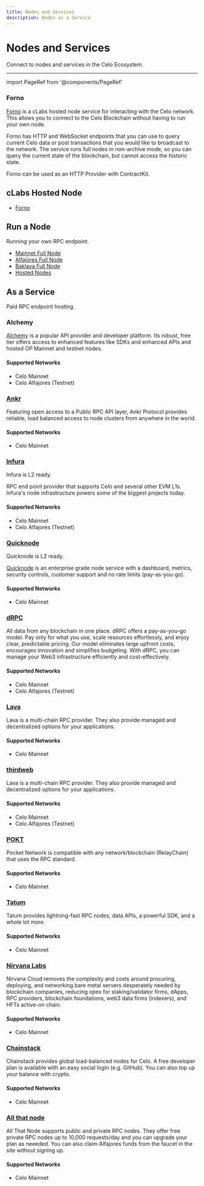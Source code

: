 ```yaml
---
title: Nodes and Services
description: Nodes as a Service
---
```


# Nodes and Services

Connect to nodes and services in the Celo Ecosystem.

---

import PageRef from '@components/PageRef'

### Forno

[Forno](./forno.md) is a cLabs hosted node service for interacting with the Celo network. This allows you to connect to the Celo Blockchain without having to run your own node.

Forno has HTTP and WebSocket endpoints that you can use to query current Celo data or post transactions that you would like to broadcast to the network. The service runs full nodes in non-archive mode, so you can query the current state of the blockchain, but cannot access the historic state.

Forno can be used as an HTTP Provider with ContractKit.

## cLabs Hosted Node

- [Forno](forno)

## Run a Node

Running your own RPC endpoint.

- [Mainnet Full Node](./run-mainnet.md)
- [Alfajores Full Node](./run-alfajores.md)
- [Baklava Full Node](./run-baklava.md)
- [Hosted Nodes](./run-hosted.md)

## As a Service

Paid RPC endpoint hosting.

### Alchemy

[Alchemy](https://docs.alchemy.com/reference/api-overview) is a popular API provider and developer platform. Its robust, free tier offers access to enhanced features like SDKs and enhanced APIs and hosted OP Mainnet and testnet nodes.

#### **Supported Networks**

- Celo Mainnet
- Celo Alfajores (Testnet)

<PageRef url="https://docs.alchemy.com/reference/api-overview" pageName="Alchemy" />

### [Ankr](https://www.ankr.com/rpc/celo/)

Featuring open access to a Public RPC API layer, Ankr Protocol provides reliable, load balanced access to node clusters from anywhere in the world.

#### **Supported Networks**

- Celo Mainnet

<PageRef url="https://www.ankr.com/rpc/celo/" pageName="Ankr" />

### [Infura](https://www.infura.io/)

Infura is L2 ready.

RPC end point provider that supports Celo and several other EVM L1s. Infura's node infrastructure powers some of the biggest projects today.

#### **Supported Networks**

- Celo Mainnet
- Celo Alfajores (Testnet)

<PageRef url="https://docs.metamask.io/services/get-started/endpoints/#celo" pageName="Infura" />

### [Quicknode](https://www.quicknode.com/chains/celo)

Quicknode is L2 ready.

[Quicknode](https://www.quicknode.com/chains/celo) is an enterprise grade node service with a dashboard, metrics, security controls, customer support and no rate limits (pay-as-you-go).

#### **Supported Networks**

- Celo Mainnet

<PageRef url="https://www.quicknode.com/docs/celo" pageName="Quicknode" />

### [dRPC](https://drpc.org/chainlist/celo)

All data from any blockchain in one place. dRPC offers a pay-as-you-go model. Pay only for what you use, scale resources effortlessly, and enjoy clear, predictable pricing. Our model eliminates large upfront costs, encourages innovation and simplifies budgeting. With dRPC, you can manage your Web3 infrastructure efficiently and cost-effectively.

#### **Supported Networks**

- Celo Mainnet
- Celo Alfajores (Testnet)

<PageRef url="https://drpc.org/chainlist/celo" pageName="DRPC" />

### [Lava](https://docs.lavanet.xyz/celo-dev/)

Lava is a multi-chain RPC provider. They also provide managed and decentralized options for your applications.

#### **Supported Networks**

- Celo Mainnet

<PageRef url="https://docs.lavanet.xyz/celo-dev/" pageName="Lava" />

### [thirdweb](https://thirdweb.com/celo)

Lava is a multi-chain RPC provider. They also provide managed and decentralized options for your applications.

#### **Supported Networks**

- Celo Mainnet
- Celo Alfajores (Testnet)

<PageRef url="https://thirdweb.com/celo" pageName="thirdweb" />

### [POKT](https://docs.lavanet.xyz/celo-dev/)

Pocket Network is compatible with any network/blockchain (RelayChain) that uses the RPC standard.

#### **Supported Networks**

- Celo Mainnet

<PageRef url="https://docs.pokt.network/reference/supported-chains#pokt-mainnet" pageName="POKT" />

### [Tatum](https://tatum.io/chain/celo)

Tatum provides lightning-fast RPC nodes, data APIs, a powerful SDK, and a whole lot more.

#### **Supported Networks**

- Celo Mainnet

<PageRef url="https://tatum.io/chain/celo" pageName="Tatum" />

### [Nirvana Labs](https://nirvanalabs.io/nirvana-nodes)

Nirvana Cloud removes the complexity and costs around procuring, deploying, and networking bare metal servers desperately needed by blockchain companies, reducing opex for staking/validator firms, dApps, RPC providers, blockchain foundations, web3 data firms (indexers), and HFTs active-on chain.

#### **Supported Networks**

- Celo Mainnet

<PageRef url="https://nirvanalabs.io/nirvana-nodes" pageName="Nirvana Labs" />

### [Chainstack](https://chainstack.com/build-better-with-celo/)

Chainstack provides global load-balanced nodes for Celo. A free developer plan is available with an easy social login (e.g. GitHub). You can also top up your balance with crypto.

#### **Supported Networks**

- Celo Mainnet

<PageRef url="https://chainstack.com/build-better-with-celo/" pageName="Chainstack" />

### [All that node](https://www.allthatnode.com/celo.dsrv)

All That Node supports public and private RPC nodes. They offer free private RPC nodes up to 10,000 requests/day and you can upgrade your plan as neeeded.
You can also claim Alfajores funds from the faucet in the site without signing up.

#### **Supported Networks**

- Celo Mainnet

<PageRef url="https://www.allthatnode.com/celo.dsrv" pageName="All That Node" />
